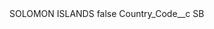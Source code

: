 <?xml version="1.0" encoding="UTF-8"?>
<CustomMetadata xmlns="http://soap.sforce.com/2006/04/metadata" xmlns:xsi="http://www.w3.org/2001/XMLSchema-instance" xmlns:xsd="http://www.w3.org/2001/XMLSchema">
    <label>SOLOMON ISLANDS</label>
    <protected>false</protected>
    <values>
        <field>Country_Code__c</field>
        <value xsi:type="xsd:string">SB</value>
    </values>
</CustomMetadata>
